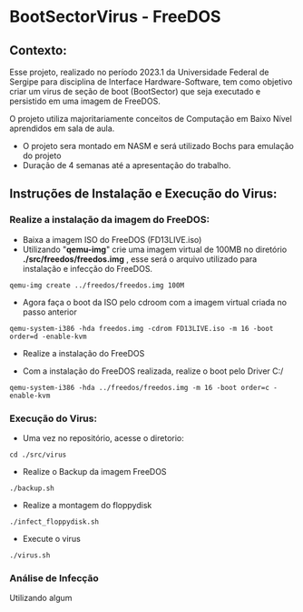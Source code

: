 # BootSectorVirus - FreeDOS

## Contexto:
Esse projeto, realizado no período 2023.1 da Universidade Federal de Sergipe para disciplina de Interface Hardware-Software, tem como objetivo criar um virus de seção de boot (BootSector) que seja executado e persistido em uma imagem de FreeDOS. 

O projeto utiliza majoritariamente conceitos de Computação em Baixo Nível aprendidos em sala de aula.

- O projeto sera montado em NASM e será utilizado Bochs para emulação do projeto
- Duração de 4 semanas até a apresentação do trabalho.


## Instruções de Instalação e Execução do Virus:
### Realize a instalação da imagem do FreeDOS:
- Baixa a imagem ISO do FreeDOS (FD13LIVE.iso)
- Utilizando "**qemu-img**" crie uma imagem virtual de 100MB no diretório **./src/freedos/freedos.img** , esse será o arquivo utilizado para instalação e infecção do FreeDOS.

```shell
qemu-img create ../freedos/freedos.img 100M
```    

- Agora faça o boot da ISO pelo cdroom com a imagem virtual criada no passo anterior

```shell
qemu-system-i386 -hda freedos.img -cdrom FD13LIVE.iso -m 16 -boot order=d -enable-kvm
```

- Realize a instalação do FreeDOS

- Com a instalação do FreeDOS realizada, realize o boot pelo Driver C:/ 
```shell
qemu-system-i386 -hda ../freedos/freedos.img -m 16 -boot order=c -enable-kvm
```

### Execução do Virus:
- Uma vez no repositório, acesse o diretorio:
```shell
cd ./src/virus
```

- Realize o Backup da imagem FreeDOS
```shell
./backup.sh
```

- Realize a montagem do floppydisk
```shell
./infect_floppydisk.sh
```

- Execute o virus
```shell
./virus.sh
```

### Análise de Infecção
Utilizando algum 

